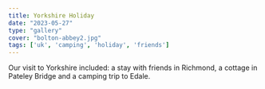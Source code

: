 ```yaml
---
title: Yorkshire Holiday
date: "2023-05-27"
type: "gallery"
cover: "bolton-abbey2.jpg"
tags: ['uk', 'camping', 'holiday', 'friends']
---
```


Our visit to Yorkshire included: a stay with friends in Richmond, a cottage in Pateley Bridge and a camping trip to Edale.
